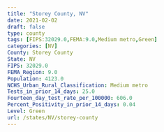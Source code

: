 ```yaml
---
title: "Storey County, NV"
date: 2021-02-02
draft: false
type: county
tags: [FIPS:32029.0,FEMA:9.0,Medium metro,Green]
categories: [NV]
County: Storey County
State: NV
FIPS: 32029.0
FEMA_Region: 9.0
Population: 4123.0
NCHS_Urban_Rural_Classification: Medium metro
Tests_in_prior_14_days: 25.0
Fourteen_day_test_rate_per_100000: 606.0
Percent_Positivity_in_prior_14_days: 0.04
Level: Green
url: /states/NV/storey-county
---
```




